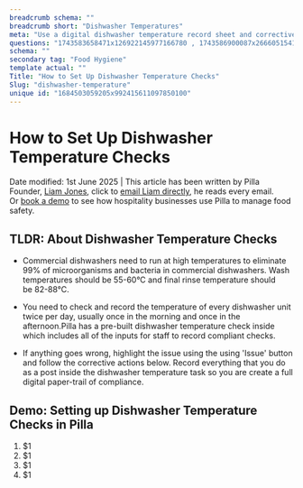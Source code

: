 ```yaml
---
breadcrumb schema: ""
breadcrumb short: "Dishwasher Temperatures"
meta: "Use a digital dishwasher temperature record sheet and corrective actions to ensure wash cycle dishwasher temperature."
questions: "1743583658471x126922145977166780 , 1743586900087x266605154170695070 , 1743586900087x934929461321076000 , 1743586900088x570833471235829400 , 1743586900089x524360296916559300 , 1743586900090x350183526055095000 , 1743586900090x964868942786760100 , 1743586900090x979073898934277400 , 1743670469428x830881597009896000 , 1745420497014x699979671103381900"
schema: ""
secondary tag: "Food Hygiene"
template actual: ""
Title: "How to Set Up Dishwasher Temperature Checks"
Slug: "dishwasher-temperature"
unique id: "1684503059205x992415611097850100"
---
```


# How to Set Up Dishwasher Temperature Checks

 Date modified: 1st June 2025 | This article has been written by Pilla Founder,&nbsp;[Liam Jones](https://yourpilla.com/profile/liam-jones), click to&nbsp;[email Liam directly](mailto:liam@yourpilla.com), he reads every email. Or&nbsp;[book a demo](https://calendly.com/pilla/demo)&nbsp;to see how hospitality businesses use Pilla to manage food safety.

 ## TLDR:&nbsp;About Dishwasher Temperature Checks

 - Commercial dishwashers need to run at high temperatures to eliminate 99% of microorganisms and bacteria in commercial dishwashers. Wash temperatures should be&nbsp;55-60°C and final rinse temperature should be&nbsp;82-88°C.

 - You need to check and record the temperature of every dishwasher unit twice per day, usually once in the morning and once in the afternoon.Pilla has a pre-built dishwasher temperature check inside which includes all of the inputs for staff to record compliant checks.
- If anything goes wrong, highlight the issue using the using 'Issue' button and follow the corrective actions below. Record everything that you do as a post inside the dishwasher temperature task so you are create a full digital paper-trail of compliance.

 ## Demo: Setting up Dishwasher Temperature Checks in Pilla

 1. $1
2. $1
3. $1
4. $1